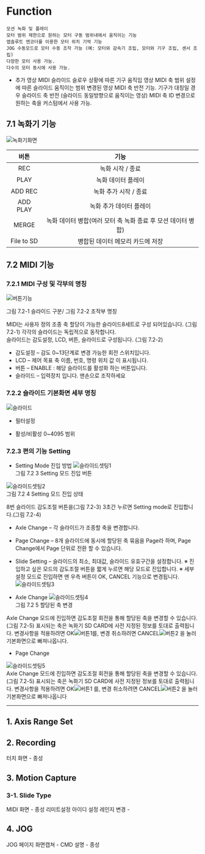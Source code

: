 # Function
    모션 녹화 및 플레이
    모터 범위 제한으로 원하는 모터 구동 범위내에서 움직이는 기능
    앱솔루트 엔코더를 이용한 모터 위치 기억 기능
    JOG 수동모드로 모터 수동 조작 가능 (예: 모터와 감속기 조립, 모터와 기구 조립, 센서 조립)
    다양한 모터 사용 가능.
    다수의 모터 동시에 사용 가능.

* 추가 영상
MIDI 슬라이드 슬로우 상황에 따른 기구 움직임 영상
MIDI 축 범위 설정에 따른 슬라이드 움직이는 범위 변경된 영상
MIDI 축 반전 기능. 기구가 대칭일 경우 슬라이드 축 반전 (슬라이드 동일방향으로 움직이는 영상) 
MIDI 축 ID 변경으로 원하는 축을 커스텀에서 사용 가능.

## 7.1 녹화기 기능

![녹화기화면](02/2_1_2.png)

|버튼|기능|
|:---:|:---:|
|REC|녹화 시작 / 종료|
|PLAY|녹화 데이터 플레이|
|ADD REC|녹화 추가 시작 / 종료|
|ADD PLAY|녹화 추가 데이터 플레이|
|MERGE| 녹화 데이터 병합(여러 모터 축 녹화 종료 후 모션 데이터 병합)|
|File to SD|병합된 데이터 메모리 카드에 저장|

## 7.2 MIDI 기능
### 7.2.1 MIDI 구성 및 각부의 명칭

![버튼기능](02/2_1_3_1_1.png)

그림 7.2-1 슬라이드 구분/ 그림 7.2-2 조작부 명칭

MIDI는 사용자 정의 조종 축 할당이 가능한 슬라이드8세트로 구성 되어있습니다. (그림 7.2-1)
각각의 슬라이드는 독립적으로 동작합니다.<br>
슬라이드는 감도설정, LCD, 버튼, 슬라이드로 구성됩니다. (그림 7.2-2)<br>
* 감도설정 – 감도 0~13단계로 변경 가능한 회전 스위치입니다.
* LCD – 제어 목표 축 이름, 번호, 명령 위치 값 이 표시됩니다.
* 버튼 – ENABLE : 해당 슬라이드를 활성화 하는 버튼입니다.
* 슬라이드 – 입력장치 입니다. 맨손으로 조작하세요

### 7.2.2 슬라이드 기본화면 세부 명칭

![슬라이드](07/7_2_2_1.png)

* 필터설정<br>

* 활성/비활성 0~4095 범위

### 7.2.3 편의 기능 Setting
* Setting Mode 진입 방법
![슬라이드셋팅1](07/7_2_3_1.png)<br>
그림 7.2 3 Setting 모드 진입 버튼

![슬라이드셋팅2](07/7_2_3_2.png)<br>
그림 7.2 4 Setting 모드 진입 상태

8번 슬라이드 감도조절 버튼을(그림 7.2-3) 3초간 누르면 Setting mode로 진입합니다.(그림 7.2-4)
* Axle Change – 각 슬라이드가 조종할 축을 변경합니다.
* Page Change – 8개 슬라이드에 동시에 할당된 축 묶음을 Page라 하며, Page Change에서 Page 단위로 전환 할 수 있습니다.
* Slide Setting – 슬라이드의 최소, 최대값, 슬라이드 유효구간을 설정합니다.
※ 진입하고 싶은 모드의 감도조절 버튼을 짧게 누르면 해당 모드로 진입합니다.
※ 세부 설정 모드로 진입하면 맨 우측 버튼이 OK, CANCEL 기능으로 변경됩니다.
![슬라이드셋팅3](07/7_2_3_3.png)

* Axle Change
![슬라이드셋팅4](07/7_2_3_4.png)<br>
그림 7.2 5 할당된 축 변경

Axle Change 모드에 진입하면 감도조절 회전을 통해 할당된 축을 변경할 수 있습니다.(그림 7.2-5)
표시되는 축은 녹화기 SD CARD에 사전 지정된 정보를 토대로 출력됩니다.
변경사항을 적용하려면 OK![버튼1](07/7_2_3_5.png)를, 변경 취소하려면 CANCEL![버튼2](07/7_2_3_6.png) 을 눌러 기본화면으로 빠져나옵니다.

* Page Change

![슬라이드셋팅5](07/7_2_3_7.png)<br>
Axle Change 모드에 진입하면 감도조절 회전을 통해 할당된 축을 변경할 수 있습니다.(그림 7.2-5)
표시되는 축은 녹화기 SD CARD에 사전 지정된 정보를 토대로 출력됩니다.
변경사항을 적용하려면 OK![버튼1](07/7_2_3_5.png) 를, 변경 취소하려면 CANCEL![버튼2](07/7_2_3_6.png) 을 눌러 기본화면으로 빠져나옵니다


























--------------------------------------------


## 1. Axis Range Set

## 2. Recording
터치 화면 - 종성

## 3. Motion Capture

### 3-1. Slide Type
MIDI 화면 - 종성
리미트설정
아이디 설정
레인지 변경 -

## 4. JOG
JOG 페이지 화면캡쳐  - CMD 설명 - 종성

